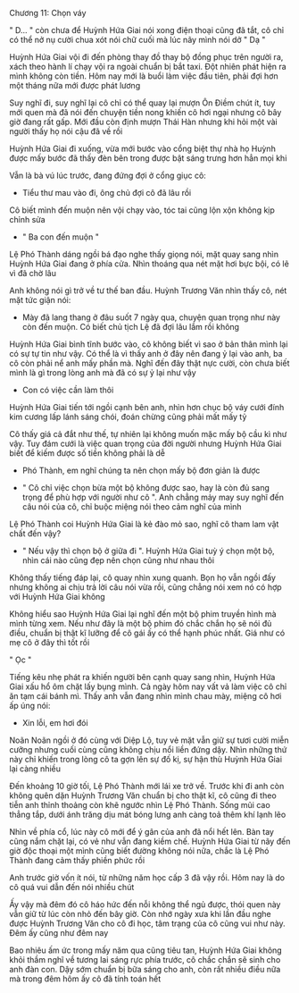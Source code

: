 




Chương 11: Chọn váy

" D... " còn chưa để Huỳnh Hứa Giai nói xong điện thoại cũng đã tắt, cô chỉ có thể nở nụ cười chua xót nói chữ cuối mà lúc nãy mình nói dở " Dạ "

Huỳnh Hứa Giai vội đi đến phòng thay đồ thay bộ đồng phục trên người ra, xách theo hành lí chạy vội ra ngoài chuẩn bị bắt taxi. Đột nhiên phát hiện ra mình không còn tiền. Hôm nay mới là buổi làm việc đầu tiên, phải đợi hơn một tháng nữa mới được phát lương

Suy nghĩ đi, suy nghĩ lại cô chỉ có thể quay lại mượn Ôn Điềm chút ít, tuy mới quen mà đã nói đến chuyện tiền nong khiến cô hơi ngại nhưng cô bây giờ đang rất gấp. Mới đầu còn định mượn Thái Hàn nhưng khi hỏi một vài người thấy họ nói cậu đã về rồi

Huỳnh Hứa Giai đi xuống, vừa mới bước vào cổng biệt thự nhà họ Huỳnh được mấy bước đã thấy đèn bên trong được bật sáng trưng hơn hẳn mọi khi

Vẫn là bà vú lúc trước, đang đứng đợi ở cổng giục cô:

- Tiểu thư mau vào đi, ông chủ đợi cô đã lâu rồi

Cô biết mình đến muộn nên vội chạy vào, tóc tai cũng lộn xộn không kịp chỉnh sửa

- " Ba con đến muộn "

Lệ Phó Thành dáng ngồi bá đạo nghe thấy giọng nói, mặt quay sang nhìn Huỳnh Hứa Giai đang ở phía cửa. Nhìn thoáng qua nét mặt hơi bực bội, có lẽ vì đã chờ lâu

Anh không nói gì trở về tư thế ban đầu. Huỳnh Trương Văn nhìn thấy cô, nét mặt tức giận nói:

- Mày đã lang thang ở đâu suốt 7 ngày qua, chuyện quan trọng như này còn đến muộn. Có biết chủ tịch Lệ đã đợi lâu lắm rồi không

Huỳnh Hứa Giai bình tĩnh bước vào, cô không biết vì sao ở bản thân mình lại có sự tự tin như vậy. Có thể là vì thấy anh ở đây nên đang ỷ lại vào anh, ba cô còn phải nể anh mấy phần mà. Nghĩ đến đây thật nực cười, còn chưa biết mình là gì trong lòng anh mà đã có sự ỷ lại như vậy

- Con có việc cần làm thôi

Huỳnh Hứa Giai tiến tới ngồi cạnh bên anh, nhìn hơn chục bộ váy cưới đính kim cương lấp lánh sáng chói, đoán chừng cũng phải mất mấy tỷ

Cô thấy giá cả đắt như thế, tự nhiên lại không muốn mặc mấy bộ cầu kì như vậy. Tuy đám cưới là việc quan trọng của đời người nhưng Huỳnh Hứa Giai biết để kiếm được số tiền không phải là dễ

- Phó Thành, em nghĩ chúng ta nên chọn mấy bộ đơn giản là được

- " Cô chỉ việc chọn bừa một bộ không được sao, hay là còn đủ sang trọng để phù hợp với người như cô ". Anh chẳng mảy may suy nghĩ đến câu nói của cô, chỉ buộc miệng nói theo cảm nghĩ của mình

Lệ Phó Thành coi Huỳnh Hứa Giai là kẻ đào mỏ sao, nghĩ cô tham lam vật chất đến vậy?

- " Nếu vậy thì chọn bộ ở giữa đi ". Huỳnh Hứa Giai tuỳ ý chọn một bộ, nhìn cái nào cũng đẹp nên chọn cũng như nhau thôi

Không thấy tiếng đáp lại, cô quay nhìn xung quanh. Bọn họ vẫn ngồi đấy nhưng không ai chịu trả lời câu nói vừa rồi, cũng chẳng nói xem nó có hợp với Huỳnh Hứa Giai không

Không hiểu sao Huỳnh Hứa Giai lại nghĩ đến một bộ phim truyền hình mà mình từng xem. Nếu như đây là một bộ phim đó chắc chắn họ sẽ nói đủ điều, chuẩn bị thật kĩ lưỡng để cô gái ấy có thể hạnh phúc nhất. Giá như có mẹ cô ở đây thì tốt rồi

" Ọc "

Tiếng kêu nhẹ phát ra khiến người bên cạnh quay sang nhìn, Huỳnh Hứa Giai xấu hổ ôm chặt lấy bụng mình. Cả ngày hôm nay vất vả làm việc cô chỉ ăn tạm cái bánh mì. Thấy anh vẫn đang nhìn mình chau mày, miệng cô hơi ấp úng nói:

- Xin lỗi, em hơi đói

Noãn Noãn ngồi ở đó cùng với Diệp Lộ, tuy vẻ mặt vẫn giữ sự tươi cười miễn cưỡng nhưng cuối cùng cũng không chịu nổi liền đứng dậy. Nhìn những thứ này chỉ khiến trong lòng cô ta gợn lên sự đố kị, sự hận thù Huỳnh Hứa Giai lại càng nhiều

Đến khoảng 10 giờ tối, Lệ Phó Thành mới lái xe trở về. Trước khi đi anh còn không quên dặn Huỳnh Trương Văn chuẩn bị cho thật kĩ, cô cũng đi theo tiễn anh thỉnh thoảng còn khẽ ngước nhìn Lệ Phó Thành. Sống mũi cao thẳng tắp, dưới ánh trăng dịu mát bóng lưng anh càng toả thêm khí lạnh lẽo

Nhìn về phía cổ, lúc này cô mới để ý gân của anh đã nổi hết lên. Bàn tay cũng nắm chặt lại, có vẻ như vẫn đang kiềm chế. Huỳnh Hứa Giai từ nãy đến giờ độc thoại một mình cũng biết đường không nói nữa, chắc là Lệ Phó Thành đang cảm thấy phiền phức rồi

Anh trước giờ vốn ít nói, từ những năm học cấp 3 đã vậy rồi. Hôm nay là do cô quá vui dẫn đến nói nhiều chút

Ấy vậy mà đêm đó cô háo hức đến nỗi không thể ngủ được, thói quen này vẫn giữ từ lúc còn nhỏ đến bây giờ. Còn nhớ ngày xưa khi lần đầu nghe được Huỳnh Trương Văn cho cô đi học, tâm trạng của cô cũng vui như này. Đêm ấy cũng như đêm nay

Bao nhiêu ấm ức trong mấy năm qua cũng tiêu tan, Huỳnh Hứa Giai không khỏi thầm nghĩ về tương lai sáng rực phía trước, cô chắc chắn sẽ sinh cho anh đàn con. Dậy sớm chuẩn bị bữa sáng cho anh, còn rất nhiều điều nữa mà trong đêm hôm ấy cô đã tính toán hết





